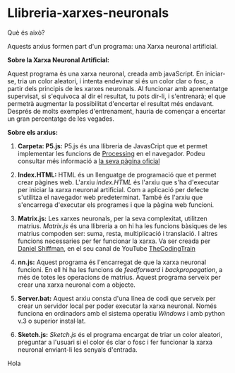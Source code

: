 # Llibreria-xarxes-neuronals

Què és això?

Aquests arxius formen part d'un programa: una Xarxa neuronal artificial.

**Sobre la Xarxa Neuronal Artificial:**

Aquest programa és una xarxa neuronal, creada amb javaScript. En iniciar-se, tria un color aleatori, i intenta endevinar si és un color clar o fosc, a partir dels principis de les xarxes neuronals. Al funcionar amb aprenentatge supervisat, si s'equivoca al dir el resultat, tu pots dir-li, i s'entrenarà; el que permetrà augmentar la possibilitat d'encertar el resultat més endavant. Després de molts exemples d'entrenament, hauria de començar a encertar un gran percentatge de les vegades.


**Sobre els arxius:**
1. **Carpeta: P5.js:** P5.js és una llibreria de JavasCript que et permet implementar les funcions de [Processing](https://processing.org/) en el navegador. Podeu consultar més informació a [la seva pàgina oficial](https://p5js.org/)

2. **Index.HTML:** HTML és un llenguatge de programació que et permet crear pàgines web. L'arxiu *index.HTML* és l'arxiu que s'ha d'executar per iniciar la xarxa neuronal artificial. Com a aplicació per defecte s'utilitza el navegador web predeterminat. També és l'arxiu que s'encarrega d'executar els programes i que la pàgina web funcioni.

3. **Matrix.js:** Les xarxes neuronals, per la seva complexitat, utilitzen matrius. *Matrix.js* és una llibreria a on hi ha les funcions bàsiques de les matrius compoden ser: suma, resta, multiplicació i translació. I altres funcions necessaries per fer funcionar la xarxa. Va ser creada per [Daniel Shiffman](https://github.com/shiffman), en el seu canal de YouTube [TheCodingTrain](https://www.youtube.com/watch?v=uSzGdfdOoG8&index=6&list=PLRqwX-V7Uu6aCibgK1PTWWu9by6XFdCfh)

4. **nn.js:** Aquest programa és l'encarregat de que la xarxa neuronal funcioni. En ell hi ha les funcions de *feedforward* i *backpropagation*, a més de totes les operacions de matrius. Aquest programa serveix per crear una xarxa neuronal com a objecte.

5. **Server.bat:** Aquest arxiu consta d'una línea de codi que serveix per crear un servidor local per poder executar la xarxa neuronal. Només funciona en ordinadors amb el sistema operatiu *Windows* i amb python v.3 o superior instal·lat.

6. **Sketch.js:** *Sketch.js* és el programa encargat de triar un color aleatori, preguntar a l'usuari si el color és clar o fosc i fer funcionar la xarxa neuronal enviant-li les senyals d'entrada.

Hola
